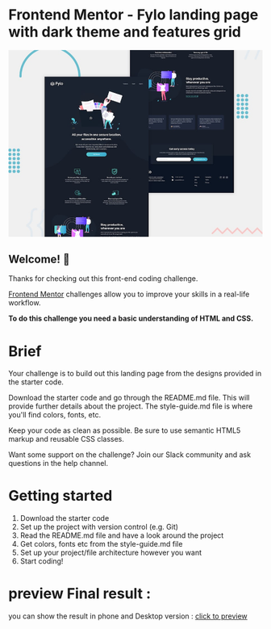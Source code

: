 # Frontend Mentor - Fylo landing page with dark theme and features grid

![Design preview for the Fylo landing page with dark theme and features grid challenge](./design/desktop-preview.jpg)

## Welcome! 👋

Thanks for checking out this front-end coding challenge.

[Frontend Mentor](https://www.frontendmentor.io) challenges allow you to improve your skills in a real-life workflow.

**To do this challenge you need a basic understanding of HTML and CSS.**

# Brief

Your challenge is to build out this landing page from the designs provided in the starter code.

Download the starter code and go through the README.md file. This will provide further details about the project. The style-guide.md file is where you'll find colors, fonts, etc.

Keep your code as clean as possible. Be sure to use semantic HTML5 markup and reusable CSS classes.

Want some support on the challenge? Join our Slack community and ask questions in the help channel.

# Getting started

<ol>
<li>Download the starter code</li>
<li>Set up the project with version control (e.g. Git)</li>

<li>Read the README.md file and have a look around the project</li>

<li>Get colors, fonts etc from the style-guide.md file</li>

<li>Set up your project/file architecture however you want</li>

<li>Start coding!</li>

</ol>

# preview Final result :

you can show the result in phone and Desktop version :
<a style="text-decoration:underline;" href="https://othmanekahtal.github.io/Fylo-dark-theme-landing-page/">click to preview</a>
